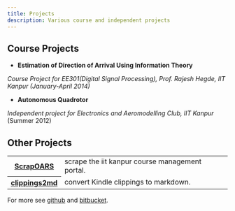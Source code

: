 ```yaml
---
title: Projects
description: Various course and independent projects
---
```


## Course Projects

- **Estimation of Direction of Arrival Using Information Theory**

_Course Project for EE301(Digital Signal Processing), Prof. Rajesh Hegde, IIT Kanpur (January-April 2014)_

- **Autonomous Quadrotor**

_Independent project for Electronics and Aeromodelling Club, IIT Kanpur_ (Summer 2012)

## Other Projects
<div class="projects">
<table>
<tbody>
<tr>
<th><a href="https://github.com/navya/scrapoars">ScrapOARS</a></th>
<td>scrape the iit kanpur course management portal.</td>
</tr>
<tr>
<th><a href="https://github.com/rejuvyesh/clippings2md">clippings2md</a></th>
<td>convert Kindle clippings to markdown.</td>
</tr>
</tbody>
</table>
</div>

For more see <a href="https://github.com/rejuvyesh">github</a> and <a href="https://bitbucket.org/rejuvyesh">bitbucket</a>.
